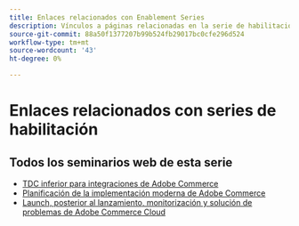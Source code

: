 ```yaml
---
title: Enlaces relacionados con Enablement Series
description: Vínculos a páginas relacionadas en la serie de habilitación
source-git-commit: 88a50f1377207b99b524fb29017bc0cfe296d524
workflow-type: tm+mt
source-wordcount: '43'
ht-degree: 0%

---
```


# Enlaces relacionados con series de habilitación

## Todos los seminarios web de esta serie

* [TDC inferior para integraciones de Adobe Commerce](../enablement-series/lower-total-cost-of-owership-commerce-integrations.md)
* [Planificación de la implementación moderna de Adobe Commerce](../enablement-series/planning-the-modern-adobe-commerce-implementation.md)
* [Launch, posterior al lanzamiento, monitorización y solución de problemas de Adobe Commerce Cloud](../enablement-series/launch-post-launch-monitoring-and-troubleshooting.md)
